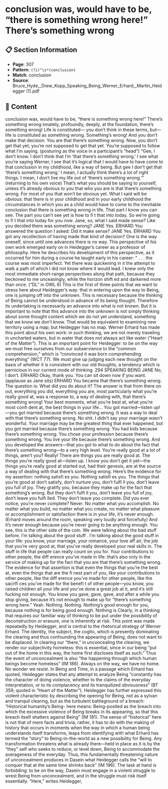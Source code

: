 # conclusion was, would have to be, “there is something wrong here!” There’s something wrong

## 📋 Section Information

- **Page**: 307
- **Pattern**: `(?i)^\s*(conclusion)`
- **Match**: conclusion
- **Source**: Bruce_Hyde,_Drew_Kopp_Speaking_Being_Werner_Erhard,_Martin_Heidegger (1).pdf

## 📄 Content

conclusion was, would have to be, “there is something wrong here!” There’s something wrong
innately, profoundly, deeply, at the foundation, there’s something wrong! Life is constituted—
you don’t think in these terms, but—life is constituted as something wrong. Something’s wrong!
And you don’t make that decision. You are that there’s something wrong. Now, you don’t get
that yet; you’re not supposed to get that yet. You’re supposed to follow what I’m saying.
(posturing as the voice in a participant’s “head”)
“Gee, I don’t know. I don’t think that I’m ‘that there’s something wrong.’ I see what you’re saying
Werner, I see that it’s logical that I would have to have come to that conclusion in my childhood,
like a way of being. But gee I don’t get that ‘there’s something wrong.’ I mean, I actually think
there’s a lot of right things. I mean, I don’t live my life out of ‘there’s something wrong.’”
(returning to his own voice)
That’s what you should be saying to yourself, unless it’s already obvious to you that who you are
is that there’s something wrong. For most of you that won’t be obvious yet. What I said will be
obvious: that there is in your childhood and in your early childhood the circumstances in which
you as a child would have to come to the inevitable conclusion that there is something wrong
in life. That part I know you can see. The part you can’t see yet is how to fi t that into today. So
we’re going to fi t that into today for you now. Jane, so, what I said made sense? Like you decided
there was something wrong?
JANE
Yes.
ERHARD
You answered the question I asked: Did it make sense?
JANE
Yes.
ERHARD
You got any recollection of having made that kind of decision?
One is the way oneself, since until one advances there is no way.
This perspective of his own work emerged early on in
Heidegger’s career as a professor of philosophy. Here he describes
his development of this perspective, as it occurred for him during a
course he taught early in his career:
“
. . . the course was most imperfect. Yet there
was quickening in it the attempt to walk a path
of which I did not know where it would lead.
I knew only the most immediate short-range
perspectives along that path, because they
beckoned to me unceasingly, while the horizon
shift ed and darkened more than once.
(“DL” in OWL 6)
This is the first of three points that we want to stress here about
Heidegger’s way: that in entering upon the way to Being, one
is jumping off  into the unknown. This is necessary because the
thinking of Being cannot be understood in advance of its being
thought. Therefore its undertaking is necessarily an advance into
what is not known. But it is important to note that this advance
into the unknown is not simply thinking about some thought
content which we do not yet understand, something that we
know we don’t know. That would be equivalent to examining new
territory using a map; but Heidegger has no map. Werner Erhard
has made this point about his own work: in such thinking, we are
not merely traveling in uncharted waters, but in water that does
not always act like water (“Heart of the Matter”).
This is an important point for Heidegger: to be on the
way we must free ourselves from our subservience to the
“common comprehension,” which is “convinced it was born
comprehending everything” (WCT 77). We must give up judging
each new thought on the basis of whether it is consistent with
our old thoughts, a tendency which is pernicious in our current
mode of thinking.
294
SPEAKING BEING
JANE
No, I don’t.
ERHARD
Okay, thank you. You can sit down now if you want.
(applause as Jane sits)
ERHARD
You became that there’s something wrong. The question is: What did you do about it? The
answer is that from there on out, everything you did, everything you are, most particularly what
you’re really good at, was a response to, a way of dealing with, that there’s something wrong!
Your best moments, what you’re best at, what you’re most confi dent at, the best things in your
life... You got married—listen up!—you got married because there’s something wrong. It was
a way to deal with that there’s something wrong. No shit. I didn’t say your marriage wasn’t
wonderful. Your marriage may be the greatest thing that ever happened, but you got married
because there’s something wrong.  You had kids because there’s something wrong. You chose
your profession because there’s something wrong. You live your life because there’s something
wrong. And you developed the answers—that you got to what to do about the fact that there’s
something wrong—to a very high level. You’re really good at a lot of things, aren’t you? Really!
There are things you are really good at. The things you’re really good at—listen up. I know you
don’t get it yet—the things you’re really good at started out, had their genesis, are at the source a
way of dealing with that there’s something wrong. Here’s the evidence for my assertion: nothing
satisfi es you. Nothing satisfi es you. The things that you’re good at don’t satisfy, don’t nurture
you, don’t fulfi ll you, don’t leave you full of joy. They gratify you, because they make up for the
fact that something’s wrong. But they don’t fulfi ll you, don’t leave you full of joy, don’t leave you
fulfi lled. They don’t leave you complete. Did you ever notice, you’re never complete? Never. No
matter what you accomplish. No matter what you build, no matter what you create, no matter
what pleasure or accomplishment or satisfaction there is in your life, it’s never enough.
(Erhard moves around the room, speaking very loudly and forcefully)
And it’s never enough because you’re never going to be anything enough. You see, this is the
other side of the coin. We were talking about the bad stuff  before. I’m talking about the good
stuff . I’m talking about the good stuff  in your life: you know, your marriage, your romance,
your love aff air, the job that you’re very good at, that you’ve really developed your real skills in.
The stuff  in life that people can really count on you for. Your contributions to other people, the
diff erence you’ve made in life: that’s also only in the service of making up for the fact that you
are that there’s something wrong. The evidence for that assertion is that even the things that
you’re the best at, even the things that are the fi nest part of you, like your contributions to other
people, like the diff erence you’ve made for other people, like the sacrifi ces you’ve made for the
benefi t of other people—you know, you raised children all your life and you’ve done a great job
at it, and it’s still fucking not enough. You know you gave, gave, gave, and after a while you stop
giving, because it’s not enough to make up for “there’s something wrong here.” Yeah. Nothing.
Nothing. Nothing’s good enough for you, because nothing is for being good enough. Nothing is
Clearly, in a thinking that requires our familiar way of
thinking to be put under the possibility of deconstruction or
erasure, one is inherently at risk. This point was made repeatedly
by Heidegger, and is central to the rhetorical strategy of Werner
Erhard. The identity, the subject, the cogito, which is presently
dominating the clearing and thus confounding the appearing of
Being, does not want to be displaced. In clearing our “there,” in
unconcealing the clearing, we render our subjectivity homeless:
this is essential, since in our being “put out of the home in this
way, the home first discloses itself as such.” Thus the event of
unconcealment is also “the happening through which human
beings become homeless” (IM 186). Always on the way, we have
no home. No wonder we resist.
In Being and Time, in a passage which Erhard has quoted,
Heidegger states that any attempt to analyze Being “constantly
has the character of doing violence, whether to the claims of the
everyday interpretation, or to its complacency and its tranquilized
obviousness” (BT 359; quoted in “Heart of the Matter”). Heidegger
has further expressed this violent characteristic by describing the
opening for Being, not as a sylvan and tranquil clearing, but as the
turbulent battleground of a breach: “Historical humanity’s Being-
here means: Being-posited as the breach into which the excessive
violence of Being breaks in its appearing, so that this breach itself
shatters against Being” (IM 181). The sense of “historical” here
is not that of mere facts and trivia; rather, it has to do with the
making of history that occurs in moments when the way in which a
human being understands itself transforms, leaps from identifying
with what Erhard has termed the “story” to Being-in-the-world as
a new possibility for Being. Any transformation threatens what is
already there—held in place as it is by the “they” self who seeks to
reduce, or level down, Being to accommodate the averageness of
the everyday.
Thus, this fundamentally threatening nature of
unconcealment produces in Dasein what Heidegger calls the “will
to conquer that at the same time shrinks back” (IM 196). The task
at hand is forbidding: to be on the way, Dasein must engage in a
violent struggle to wrest Being from unconcealment, and in the
struggle must risk itself essentially. “Here,” writes Heidegger,